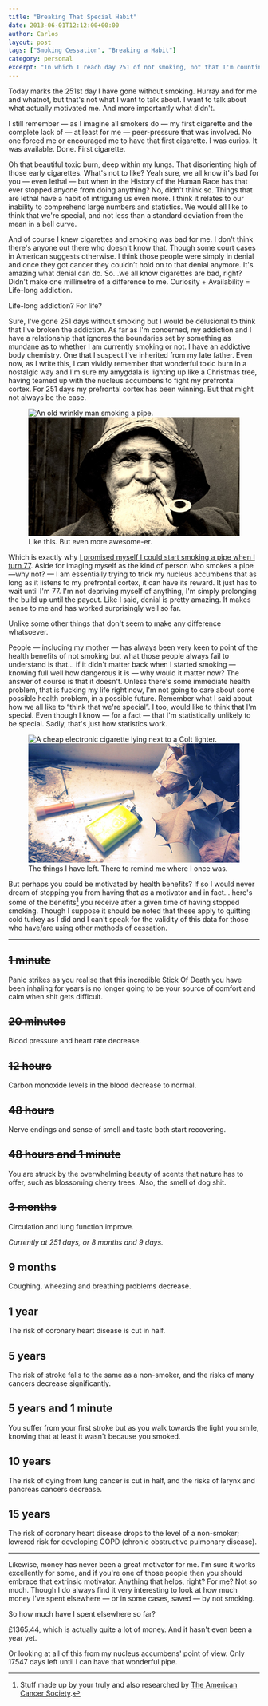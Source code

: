 ```yaml
---
title: "Breaking That Special Habit"
date: 2013-06-01T12:12:00+00:00
author: Carlos
layout: post
tags: ["Smoking Cessation", "Breaking a Habit"]
category: personal
excerpt: "In which I reach day 251 of not smoking, not that I'm counting the days or anything."
---
```

Today marks the 251st day I have gone without smoking. Hurray and for me and whatnot, but that's not what I want to talk about. I want to talk about what actually motivated me. And more importantly what didn't.

I still remember — as I imagine all smokers do — my first cigarette and the complete lack of — at least for me — peer-pressure that was involved. No one forced me or encouraged me to have that first cigarette. I was curios. It was available. Done. First cigarette.

Oh that beautiful toxic burn, deep within my lungs. That disorienting high of those early cigarettes. What's not to like? Yeah sure, we all know it's bad for you — even lethal — but when in the History of the Human Race has that ever stopped anyone from doing anything? No, didn't think so. Things that are lethal have a habit of intriguing us even more. I think it relates to our inability to comprehend large numbers and statistics. We would all like to think that we're special, and not less than a standard deviation from the mean in a bell curve.

And of course I knew cigarettes and smoking was bad for me. I don't think there's anyone out there who doesn't know that. Though some court cases in American suggests otherwise. I think those people were simply in denial and once they got cancer they couldn’t hold on to that denial anymore. It's amazing what denial can do. So…we all know cigarettes are bad, right? Didn't make one millimetre of a difference to me. Curiosity + Availability = Life-long addiction.

Life-long addiction? For life?

Sure, I've gone 251 days without smoking but I would be delusional to think that I've broken the addiction. As far as I'm concerned, my addiction and I have a relationship that ignores the boundaries set by something as mundane as to whether I am currently smoking or not. I have an addictive body chemistry. One that I suspect I've inherited from my late father. Even now, as I write this, I can vividly remember that wonderful toxic burn in a nostalgic way and I'm sure my amygdala is lighting up like a Christmas tree, having teamed up with the nucleus accumbens to fight my prefrontal cortex. For 251 days my prefrontal cortex has been winning. But that might not always be the case.

<figure>
    <img class="js-lazy-load" data-original="/assets/posts/2013/06/future-carlos.jpg" alt="An old wrinkly man smoking a pipe.">
  <noscript>
    <img src="/assets/posts/2013/06/future-carlos.jpg" alt="An old wrinkly man smoking a pipe.">
  </noscript>
  <figcaption>Like this. But even more awesome-er.</figcaption>
</figure>

Which is exactly why [I promised myself I could start smoking a pipe when I turn 77](/blog/how-i-learned-to-stop-worrying-and-love-the-cigarette). Aside for imaging myself as the kind of person who smokes a pipe —why not? — I am essentially trying to trick my nucleus accumbens that as long as it listens to my prefrontal cortex, it can have its reward. It just has to wait until I'm 77. I'm not depriving myself of anything, I'm simply prolonging the build up until the payout. Like I said, denial is pretty amazing. It makes sense to me and has worked surprisingly well so far.

Unlike some other things that don't seem to make any difference whatsoever.

People — including my mother — has always been very keen to point of the health benefits of not smoking but what those people always fail to understand is that… if it didn't matter back when I started smoking — knowing full well how dangerous it is — why would it matter now? The answer of course is that it doesn't. Unless there's some immediate health problem, that is fucking my life right now, I'm not going to care about some possible health problem, in a possible future. Remember what I said about how we all like to “think that we're special”. I too, would like to think that I'm special. Even though I know — for a fact — that I'm statistically unlikely to be special. Sadly, that's just how statistics work.

<figure>
    <img class="js-lazy-load" data-original="/assets/posts/2013/06/you-old-friend.jpg" alt="A cheap electronic cigarette lying next to a Colt lighter.">
  <noscript>
    <img src="/assets/posts/2013/06/you-old-friend.jpg" alt="A cheap electronic cigarette lying next to a Colt lighter.">
  </noscript>
  <figcaption>The things I have left. There to remind me where I once was.</figcaption>
</figure>

But perhaps you could be motivated by health benefits? If so I would never dream of stopping you from having that as a motivator and in fact… here's some of the benefits[^1] you receive after a given time of having stopped smoking. Though I suppose it should be noted that these apply to quitting cold turkey as I did and I can't speak for the validity of this data for those who have/are using other methods of cessation.

***

## <s>1 minute</s>  
Panic strikes as you realise that this incredible Stick Of Death you have been inhaling for years is no longer going to be your source of comfort and calm when shit gets difficult.

## <s>20 minutes</s>  
Blood pressure and heart rate decrease.

## <s>12 hours</s>  
Carbon monoxide levels in the blood decrease to normal.

## <s>48 hours</s>  
Nerve endings and sense of smell and taste both start recovering.

## <s>48 hours and 1 minute</s>  
You are struck by the overwhelming beauty of scents that nature has to offer, such as blossoming cherry trees. Also, the smell of dog shit.

## <s>3 months</s>  
Circulation and lung function improve.

*Currently at 251 days, or 8 months and 9 days.*

## 9 months  
Coughing, wheezing and breathing problems decrease.

## 1 year  
The risk of coronary heart disease is cut in half.

## 5 years  
The risk of stroke falls to the same as a non-smoker, and the risks of many cancers decrease significantly.

## 5 years and 1 minute  
You suffer from your first stroke but as you walk towards the light you smile, knowing that at least it wasn't because you smoked.

## 10 years  
The risk of dying from lung cancer is cut in half, and the risks of larynx and pancreas cancers decrease.

## 15 years  
The risk of coronary heart disease drops to the level of a non-smoker; lowered risk for developing COPD (chronic obstructive pulmonary disease).

***

Likewise, money has never been a great motivator for me. I'm sure it works excellently for some, and if you're one of those people then you should embrace that extrinsic motivator. Anything that helps, right? For me? Not so much. Though I do always find it very interesting to look at how much money I've spent elsewhere — or in some cases, saved — by not smoking.

So how much have I spent elsewhere so far?

£1365.44, which is actually quite a lot of money. And it hasn't even been a year yet.

Or looking at all of this from my nucleus accumbens' point of view. Only 17547 days left until I can have that wonderful pipe.

[^1]: Stuff made up by your truly and also researched by <a href="http://www.cancer.org/healthy/stayawayfromtobacco/guidetoquittingsmoking/guide-to-quitting-smoking-benefits" >The American Cancer Society</a>.